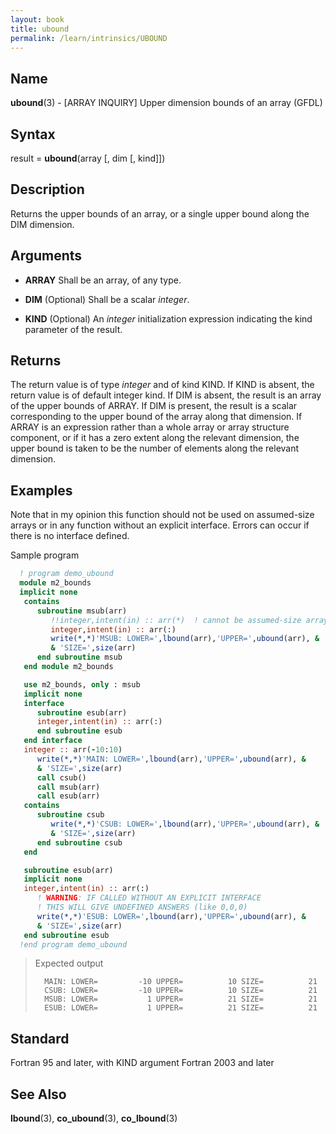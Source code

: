 ```yaml
---
layout: book
title: ubound
permalink: /learn/intrinsics/UBOUND
---
```

## __Name__

__ubound__(3) - \[ARRAY INQUIRY\] Upper dimension bounds of an array
(GFDL)

## __Syntax__

result = __ubound__(array \[, dim \[, kind\]\])

## __Description__

Returns the upper bounds of an array, or a single upper bound along the
DIM dimension.

## __Arguments__

  - __ARRAY__
    Shall be an array, of any type.

  - __DIM__
    (Optional) Shall be a scalar _integer_.

  - __KIND__
    (Optional) An _integer_ initialization expression indicating the kind
    parameter of the result.

## __Returns__

The return value is of type _integer_ and of kind KIND. If KIND is absent,
the return value is of default integer kind. If DIM is absent, the
result is an array of the upper bounds of ARRAY. If DIM is present, the
result is a scalar corresponding to the upper bound of the array along
that dimension. If ARRAY is an expression rather than a whole array or
array structure component, or if it has a zero extent along the relevant
dimension, the upper bound is taken to be the number of elements along
the relevant dimension.

## __Examples__

Note that in my opinion this function should not be used on assumed-size
arrays or in any function without an explicit interface. Errors can
occur if there is no interface defined.

Sample program

```fortran
  ! program demo_ubound
  module m2_bounds
  implicit none
   contains
      subroutine msub(arr)
         !!integer,intent(in) :: arr(*)  ! cannot be assumed-size array
         integer,intent(in) :: arr(:)
         write(*,*)'MSUB: LOWER=',lbound(arr),'UPPER=',ubound(arr), &
         & 'SIZE=',size(arr)
      end subroutine msub
   end module m2_bounds

   use m2_bounds, only : msub
   implicit none
   interface
      subroutine esub(arr)
      integer,intent(in) :: arr(:)
      end subroutine esub
   end interface
   integer :: arr(-10:10)
      write(*,*)'MAIN: LOWER=',lbound(arr),'UPPER=',ubound(arr), &
      & 'SIZE=',size(arr)
      call csub()
      call msub(arr)
      call esub(arr)
   contains
      subroutine csub
         write(*,*)'CSUB: LOWER=',lbound(arr),'UPPER=',ubound(arr), &
         & 'SIZE=',size(arr)
      end subroutine csub
   end

   subroutine esub(arr)
   implicit none
   integer,intent(in) :: arr(:)
      ! WARNING: IF CALLED WITHOUT AN EXPLICIT INTERFACE
      ! THIS WILL GIVE UNDEFINED ANSWERS (like 0,0,0)
      write(*,*)'ESUB: LOWER=',lbound(arr),'UPPER=',ubound(arr), &
      & 'SIZE=',size(arr)
   end subroutine esub
  !end program demo_ubound
```

> Expected output
>
> ```
>   MAIN: LOWER=         -10 UPPER=          10 SIZE=          21
>   CSUB: LOWER=         -10 UPPER=          10 SIZE=          21
>   MSUB: LOWER=           1 UPPER=          21 SIZE=          21
>   ESUB: LOWER=           1 UPPER=          21 SIZE=          21
> ```

## __Standard__

Fortran 95 and later, with KIND argument Fortran 2003
and later

## __See Also__

__lbound__(3), __co\_ubound__(3), __co\_lbound__(3)
